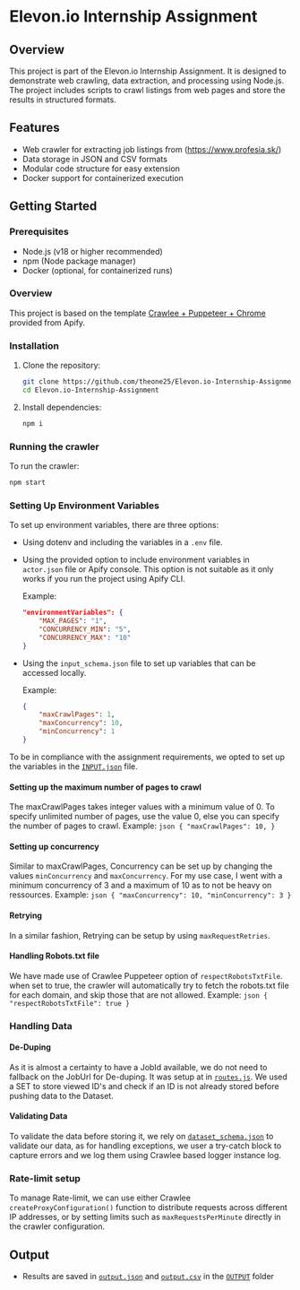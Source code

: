 # Elevon.io Internship Assignment

## Overview
This project is part of the Elevon.io Internship Assignment. It is designed to demonstrate web crawling, data extraction, and processing using Node.js. The project includes scripts to crawl listings from web pages and store the results in structured formats.

## Features
- Web crawler for extracting job listings from (https://www.profesia.sk/)
- Data storage in JSON and CSV formats
- Modular code structure for easy extension
- Docker support for containerized execution

## Getting Started

### Prerequisites
- Node.js (v18 or higher recommended)
- npm (Node package manager)
- Docker (optional, for containerized runs)

### Overview
This project is based on the template [Crawlee + Puppeteer + Chrome](https://apify.com/templates/js-crawlee-puppeteer-chrome) provided from Apify.


### Installation

1. Clone the repository:
	```sh
	git clone https://github.com/theone25/Elevon.io-Internship-Assignment.git
	cd Elevon.io-Internship-Assignment
	```
2. Install dependencies:
	```sh
	npm i
	```

### Running the crawler
To run the crawler:
```sh
npm start
```

### Setting Up Environment Variables
To set up environment variables, there are three options:
- Using dotenv and including the variables in a `.env` file.
- Using the provided option to include environment variables in `actor.json` file or Apify console. This option is not suitable as it only works if you run the project using Apify CLI.

    Example:
    ```json
    "environmentVariables": {
        "MAX_PAGES": "1",
        "CONCURRENCY_MIN": "5",
        "CONCURRENCY_MAX": "10"
    }
    ```
- Using the `input_schema.json` file to set up variables that can be accessed locally.

    Example:
    ```json
    {
        "maxCrawlPages": 1,
        "maxConcurrency": 10,
        "minConcurrency": 1
    }
    ```
To be in compliance with the assignment requirements, we opted to set up the variables in the [`INPUT.json`](storage/key_value_stores/default/INPUT.json) file.

#### Setting up the maximum number of pages to crawl
The maxCrawlPages takes integer values with a minimum value of 0.
To specify unlimited number of pages, use the value 0, else you can specify the number of pages to crawl.
    Example:
        ```json
        {
            "maxCrawlPages": 10,
        }
        ```

#### Setting up concurrency
Similar to maxCrawlPages, Concurrency can be set up by changing the values `minConcurrency` and `maxConcurrency`.
For my use case, I went with a minimum concurrency of 3 and a maximum of 10 as to not be heavy on ressources.
    Example:
        ```json
        {
            "maxConcurrency": 10,
            "minConcurrency": 3
        }
        ```

#### Retrying
In a similar fashion, Retrying can be setup by using `maxRequestRetries`.

#### Handling Robots.txt file
We have made use of Crawlee Puppeteer option of `respectRobotsTxtFile`. when set to true, the crawler will automatically try to fetch the robots.txt file for each domain, and skip those that are not allowed.
    Example:
        ```json
        {
            "respectRobotsTxtFile": true
        }
        ```

### Handling Data

#### De-Duping
As it is almost a certainty to have a JobId available, we do not need to fallback on the JobUrl for De-duping.
It was setup at in [`routes.js`](src/routes.js). We used a SET to store viewed ID's and check if an ID is not already stored before pushing data to the Dataset.

#### Validating Data
To validate the data before storing it, we rely on [`dataset_schema.json`](/.actor/dataset_schema.json) to validate our data,
as for handling exceptions, we user a try-catch block to capture errors and we log them using Crawlee based logger instance log.

### Rate-limit setup
To manage Rate-limit, we can use either Crawlee `createProxyConfiguration()` function to distribute requests across different IP addresses, or by setting limits such as `maxRequestsPerMinute` directly in the crawler configuration.

## Output

- Results are saved in [`output.json`](/OUTPUT/output.json) and [`output.csv`](/OUTPUT/output.csv) in the [`OUTPUT`](/OUTPUT) folder


